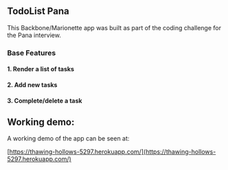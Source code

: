 ## TodoList Pana

This Backbone/Marionette app was built as part of the coding challenge
for the Pana interview.

### Base Features

#### 1. Render a list of tasks
#### 2. Add new tasks
#### 3. Complete/delete a task

## Working demo:

A working demo of the app can be seen at:

[https://thawing-hollows-5297.herokuapp.com/](https://thawing-hollows-5297.herokuapp.com/)
